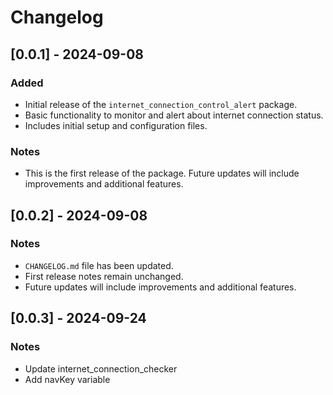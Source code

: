 # Changelog

## [0.0.1] - 2024-09-08
### Added
- Initial release of the `internet_connection_control_alert` package.
- Basic functionality to monitor and alert about internet connection status.
- Includes initial setup and configuration files.

### Notes
- This is the first release of the package. Future updates will include improvements and additional features.

## [0.0.2] - 2024-09-08
### Notes
- `CHANGELOG.md` file has been updated.
- First release notes remain unchanged.
- Future updates will include improvements and additional features.

## [0.0.3] - 2024-09-24
### Notes
- Update internet_connection_checker
- Add navKey variable